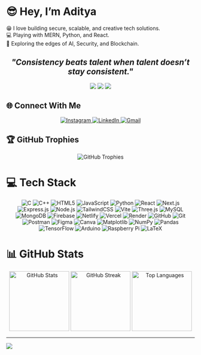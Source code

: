 # 😎 Hey, I’m Aditya 
😁 I love building secure, scalable, and creative tech solutions.<br>💻 Playing with MERN, Python, and React.<br>🔐 Exploring the edges of AI, Security, and Blockchain.


<h2 align="center"><i><b>"Consistency beats talent when talent doesn’t stay consistent."</b></i></h2>

<p align="center">
  <img src="https://img.shields.io/badge/⚡-Keep_Hustling!-blueviolet?style=for-the-badge" />
  <img src="https://img.shields.io/badge/🔥-Stay_Focused-red?style=for-the-badge" />
  <img src="https://img.shields.io/badge/🚀-Keep_Building-green?style=for-the-badge" />
</p>




## 🌐 Connect With Me  

<p align="center">
  <a href="https://instagram.com/Vastav_adsr" target="_blank">
    <img src="https://img.shields.io/badge/Instagram-%23E4405F.svg?&style=for-the-badge&logo=instagram&logoColor=white" alt="Instagram"/>
  </a>
  <a href="https://linkedin.com/in/AdityaSrivastava" target="_blank">
    <img src="https://img.shields.io/badge/LinkedIn-%230077B5.svg?&style=for-the-badge&logo=linkedin&logoColor=white" alt="LinkedIn"/>
  </a>
  <a href="mailto:nothingadsr123@gmail.com" target="_blank">
  <img src="https://img.shields.io/badge/Gmail-D14836?style=for-the-badge&logo=gmail&logoColor=white" alt="Gmail"/>
</a>

</p>

## 🏆 GitHub Trophies
<p align="center">
  <img src="https://github-profile-trophy.vercel.app/?username=NothingADSR123&theme=monokai&no-frame=false&no-bg=true&margin-w=4&row=1" alt="GitHub Trophies"/>
</p>


# 💻 Tech Stack

<p align="center">
  
  <!-- Languages -->
  <img src="https://img.shields.io/badge/c-%2300599C.svg?style=flat&logo=c&logoColor=white" alt="C"/>
  <img src="https://img.shields.io/badge/c++-%2300599C.svg?style=flat&logo=c%2B%2B&logoColor=white" alt="C++"/>
  <img src="https://img.shields.io/badge/html5-%23E34F26.svg?style=flat&logo=html5&logoColor=white" alt="HTML5"/>
  <img src="https://img.shields.io/badge/javascript-%23323330.svg?style=flat&logo=javascript&logoColor=%23F7DF1E" alt="JavaScript"/>
  <img src="https://img.shields.io/badge/python-3670A0?style=flat&logo=python&logoColor=ffdd54" alt="Python"/>

  <!-- Frameworks & Libraries -->
  <img src="https://img.shields.io/badge/react-%2320232a.svg?style=flat&logo=react&logoColor=%2361DAFB" alt="React"/>
  <img src="https://img.shields.io/badge/Next-black?style=flat&logo=next.js&logoColor=white" alt="Next.js"/>
  <img src="https://img.shields.io/badge/express.js-%23404d59.svg?style=flat&logo=express&logoColor=%2361DAFB" alt="Express.js"/>
  <img src="https://img.shields.io/badge/node.js-6DA55F?style=flat&logo=node.js&logoColor=white" alt="Node.js"/>
  <img src="https://img.shields.io/badge/tailwindcss-%2338B2AC.svg?style=flat&logo=tailwind-css&logoColor=white" alt="TailwindCSS"/>
  <img src="https://img.shields.io/badge/vite-%23646CFF.svg?style=flat&logo=vite&logoColor=white" alt="Vite"/>
  <img src="https://img.shields.io/badge/threejs-black?style=flat&logo=three.js&logoColor=white" alt="Three.js"/>

  <!-- Databases -->
  <img src="https://img.shields.io/badge/mysql-4479A1.svg?style=flat&logo=mysql&logoColor=white" alt="MySQL"/>
  <img src="https://img.shields.io/badge/MongoDB-%234ea94b.svg?style=flat&logo=mongodb&logoColor=white" alt="MongoDB"/>
  <img src="https://img.shields.io/badge/firebase-a08021?style=flat&logo=firebase&logoColor=ffcd34" alt="Firebase"/>

  <!-- Deployment -->
  <img src="https://img.shields.io/badge/netlify-%23000000.svg?style=flat&logo=netlify&logoColor=#00C7B7" alt="Netlify"/>
  <img src="https://img.shields.io/badge/vercel-%23000000.svg?style=flat&logo=vercel&logoColor=white" alt="Vercel"/>
  <img src="https://img.shields.io/badge/Render-%46E3B7.svg?style=flat&logo=render&logoColor=white" alt="Render"/>

  <!-- Tools -->
  <img src="https://img.shields.io/badge/github-%23121011.svg?style=flat&logo=github&logoColor=white" alt="GitHub"/>
  <img src="https://img.shields.io/badge/git-%23F05033.svg?style=flat&logo=git&logoColor=white" alt="Git"/>
  <img src="https://img.shields.io/badge/Postman-FF6C37?style=flat&logo=postman&logoColor=white" alt="Postman"/>
  <img src="https://img.shields.io/badge/figma-%23F24E1E.svg?style=flat&logo=figma&logoColor=white" alt="Figma"/>
  <img src="https://img.shields.io/badge/Canva-%2300C4CC.svg?style=flat&logo=Canva&logoColor=white" alt="Canva"/>

  <!-- Data Science -->
  <img src="https://img.shields.io/badge/Matplotlib-%23ffffff.svg?style=flat&logo=Matplotlib&logoColor=black" alt="Matplotlib"/>
  <img src="https://img.shields.io/badge/numpy-%23013243.svg?style=flat&logo=numpy&logoColor=white" alt="NumPy"/>
  <img src="https://img.shields.io/badge/pandas-%23150458.svg?style=flat&logo=pandas&logoColor=white" alt="Pandas"/>
  <img src="https://img.shields.io/badge/TensorFlow-%23FF6F00.svg?style=flat&logo=TensorFlow&logoColor=white" alt="TensorFlow"/>

  <!-- Hardware -->
  <img src="https://img.shields.io/badge/-Arduino-00979D?style=flat&logo=Arduino&logoColor=white" alt="Arduino"/>
  <img src="https://img.shields.io/badge/-Raspberry_Pi-C51A4A?style=flat&logo=Raspberry-Pi" alt="Raspberry Pi"/>
  <img src="https://img.shields.io/badge/latex-%23008080.svg?style=flat&logo=latex&logoColor=white" alt="LaTeX"/>

</p>


# 📊 GitHub Stats

<p align="center">
  <img src="https://github-readme-stats.vercel.app/api?username=NothingADSR123&theme=midnight-purple&hide_border=false&include_all_commits=false&count_private=false" alt="GitHub Stats" height="160"/>
  <img src="https://nirzak-streak-stats.vercel.app/?user=NothingADSR123&theme=midnight-purple&hide_border=false" alt="GitHub Streak" height="160"/>
  <img src="https://github-readme-stats.vercel.app/api/top-langs/?username=NothingADSR123&theme=midnight-purple&hide_border=false&include_all_commits=false&count_private=false&layout=compact" alt="Top Languages" height="160"/>
</p>

---
[![](https://visitcount.itsvg.in/api?id=NothingADSR123&icon=2&color=6)](https://visitcount.itsvg.in)

